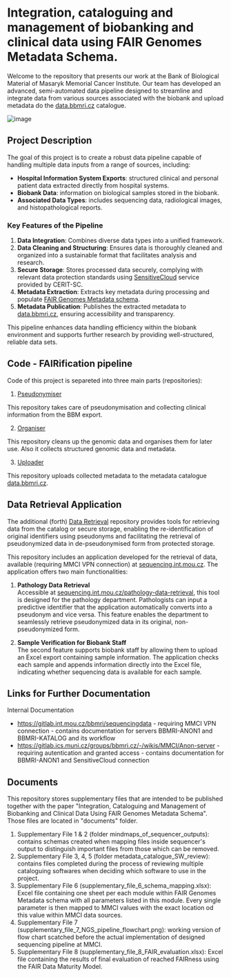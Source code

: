 # Integration, cataloguing and management of biobanking and clinical data using FAIR Genomes Metadata Schema.
Welcome to the repository that presents our work at the Bank of Biological Material of Masaryk Memorial Cancer Institute. Our team has developed an advanced, semi-automated data pipeline designed to streamline and integrate data from various sources associated with the biobank and upload metadata do the [data.bbmri.cz](https://data.bbmri.cz/) catalogue.

![image](https://github.com/user-attachments/assets/8d5d91b7-91ee-4f2f-9f7a-da66dad0548f)


## Project Description

The goal of this project is to create a robust data pipeline capable of handling multiple data inputs from a range of sources, including:
- **Hospital Information System Exports**: structured clinical and personal patient data extracted directly from hospital systems.
- **Biobank Data**: information on biological samples stored in the biobank.
- **Associated Data Types**: includes sequencing data, radiological images, and histopathological reports.

### Key Features of the Pipeline
1. **Data Integration**: Combines diverse data types into a unified framework.
2. **Data Cleaning and Structuring**: Ensures data is thoroughly cleaned and organized into a sustainable format that facilitates analysis and research.
3. **Secure Storage**: Stores processed data securely, complying with relevant data protection standards using [SensitiveCloud](https://www.cerit-sc.cz/infrastructure-services/sensitivecloud) service provided by CERIT-SC.
4. **Metadata Extraction**: Extracts key metadata during processing and populate [FAIR Genomes Metadata schema](https://www.nature.com/articles/s41597-022-01265-x).
5. **Metadata Publication**: Publishes the extracted metadata to [data.bbmri.cz](https://data.bbmri.cz), ensuring accessibility and transparency.

This pipeline enhances data handling efficiency within the biobank environment and supports further research by providing well-structured, reliable data sets.

## Code - FAIRification pipeline

Code of this project is separeted into three main parts (repositories):
1. [Pseudonymiser](https://github.com/BBMRI-cz/data-catalogue-pseudonymisation)
   
  This repository takes care of pseudonymisation and collecting clinical information from the BBM export.

2. [Organiser](https://github.com/BBMRI-cz/data-catalogue-organiser)
   
  This repository cleans up the genomic data and organises them for later use. Also it collects structured genomic data and metadata.

3. [Uploader](https://github.com/BBMRI-cz/data-catalogue-uploader)
   
  This repository uploads collected metadata to the metadata catalogue [data.bbmri.cz](https://data.bbmri.cz/).
  
## Data Retrieval Application

The additional (forth) [Data Retrieval](https://github.com/BBMRI-cz/data-catalogue-data-retrieval) repository provides tools for retrieving data from the catalog or secure storage, enabling the re-identification of original identifiers using pseudonyms and facilitating the retrieval of pseudonymized data in de-pseudonymised form from protected storage.


This repository includes an application developed for the retrieval of data, available (requiring MMCI VPN connection) at [sequencing.int.mou.cz](http://sequencing.int.mou.cz). The application offers two main functionalities:

1. **Pathology Data Retrieval**  
   Accessible at [sequencing.int.mou.cz/pathology-data-retrieval](http://sequencing.int.mou.cz/pathology-data-retrieval), this tool is designed for the pathology department. Pathologists can input a predictive identifier that the application automatically converts into a pseudonym and vice versa. This feature enables the department to seamlessly retrieve pseudonymized data in its original, non-pseudonymized form.

2. **Sample Verification for Biobank Staff**  
   The second feature supports biobank staff by allowing them to upload an Excel export containing sample information. The application checks each sample and appends information directly into the Excel file, indicating whether sequencing data is available for each sample.


## Links for Further Documentation

Internal Documentation
- https://gitlab.int.mou.cz/bbmri/sequencingdata - requiring MMCI VPN connection - contains documentation for servers BBMRI-ANON1 and BBMRI-KATALOG and its workflow
- https://gitlab.ics.muni.cz/groups/bbmri.cz/-/wikis/MMCI/Anon-server - requiring autentication and granted access -  contains documentation for BBMRI-ANON1 and SensitiveCloud connection 

## Documents
This repository stores supplementary files that are intended to be published together with the paper "Integration, Cataloguing and Management of Biobanking and Clinical Data Using FAIR Genomes Metadata Schema". Those files are located in "documents" folder. 
1. Supplementary File 1 & 2 (folder mindmaps_of_sequencer_outputs): contains schemas created when mapping files inside sequencer's output to distinguish important files from those which can be removed.
2. Supplementary File 3, 4, 5 (folder metadata_catalogue_SW_review): contains files completed during the process of reviewing multiple cataloguing softwares when deciding which software to use in the project.
3. Supplementary File 6 (supplementary_file_6_schema_mapping.xlsx): Excel file containing one sheet per each module within FAIR Genomes Metadata schema with all parameters listed in this module. Every single parameter is then mapped to MMCI values with the exact location od this value within MMCI data sources.
4. Supplementary File 7 (supplementary_file_7_NGS_pipeline_flowchart.png): working version of flow chart scatched before the actual implementation of designed sequencing pipeline at MMCI.
5. Supplementary File 8 (supplementary_file_8_FAIR_evaluation.xlsx): Excel file containing the results of final evaluation of reached FAIRness using the FAIR Data Maturity Model.


